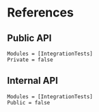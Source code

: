 # References

## Public API

```@autodocs
Modules = [IntegrationTests]
Private = false
```

## Internal API

```@autodocs
Modules = [IntegrationTests]
Public = false
```

